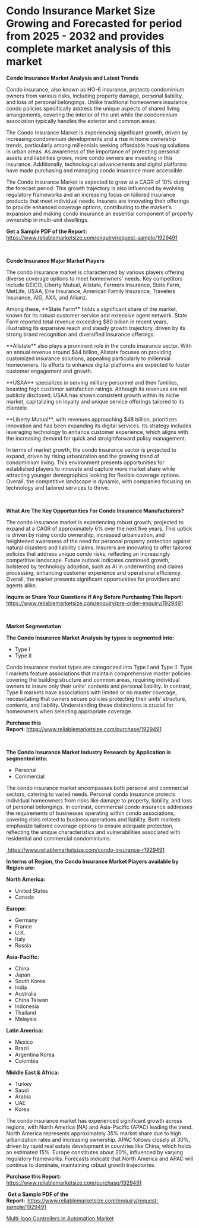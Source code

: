 <p><h1>Condo Insurance Market Size Growing and Forecasted for period from 2025 - 2032 and provides complete market analysis of this market</h1></p><p><strong>Condo Insurance Market Analysis and Latest Trends</strong></p>
<p><p>Condo insurance, also known as HO-6 insurance, protects condominium owners from various risks, including property damage, personal liability, and loss of personal belongings. Unlike traditional homeowners insurance, condo policies specifically address the unique aspects of shared living arrangements, covering the interior of the unit while the condominium association typically handles the exterior and common areas.</p><p>The Condo Insurance Market is experiencing significant growth, driven by increasing condominium developments and a rise in home ownership trends, particularly among millennials seeking affordable housing solutions in urban areas. As awareness of the importance of protecting personal assets and liabilities grows, more condo owners are investing in this insurance. Additionally, technological advancements and digital platforms have made purchasing and managing condo insurance more accessible.</p><p>The Condo Insurance Market is expected to grow at a CAGR of 10% during the forecast period. This growth trajectory is also influenced by evolving regulatory frameworks and an increasing focus on tailored insurance products that meet individual needs. Insurers are innovating their offerings to provide enhanced coverage options, contributing to the market's expansion and making condo insurance an essential component of property ownership in multi-unit dwellings.</p></p>
<p><strong>Get a Sample PDF of the Report:&nbsp;</strong> <a href="https://www.reliablemarketsize.com/enquiry/request-sample/1929491?utm_campaign=1845&utm_medium=2&utm_source=Github&utm_content=ia&utm_term=16012025&utm_id=condo-insurance">https://www.reliablemarketsize.com/enquiry/request-sample/1929491</a></p>
<p>&nbsp;</p>
<p><strong>Condo Insurance Major Market Players</strong></p>
<p><p>The condo insurance market is characterized by various players offering diverse coverage options to meet homeowners' needs. Key competitors include GEICO, Liberty Mutual, Allstate, Farmers Insurance, State Farm, MetLife, USAA, Erie Insurance, American Family Insurance, Travelers Insurance, AIG, AXA, and Allianz.</p><p>Among these, **State Farm** holds a significant share of the market, known for its robust customer service and extensive agent network. State Farm reported total revenue exceeding $80 billion in recent years, illustrating its expansive reach and steady growth trajectory, driven by its strong brand recognition and diversified insurance offerings.</p><p>**Allstate** also plays a prominent role in the condo insurance sector. With an annual revenue around $44 billion, Allstate focuses on providing customized insurance solutions, appealing particularly to millennial homeowners. Its efforts to enhance digital platforms are expected to foster customer engagement and growth.</p><p>**USAA** specializes in serving military personnel and their families, boasting high customer satisfaction ratings. Although its revenues are not publicly disclosed, USAA has shown consistent growth within its niche market, capitalizing on loyalty and unique service offerings tailored to its clientele.</p><p>**Liberty Mutual**, with revenues approaching $48 billion, prioritizes innovation and has been expanding its digital services. Its strategy includes leveraging technology to enhance customer experience, which aligns with the increasing demand for quick and straightforward policy management.</p><p>In terms of market growth, the condo insurance sector is projected to expand, driven by rising urbanization and the growing trend of condominium living. This environment presents opportunities for established players to innovate and capture more market share while attracting younger demographics looking for flexible coverage options. Overall, the competitive landscape is dynamic, with companies focusing on technology and tailored services to thrive.</p></p>
<p>&nbsp;</p>
<p><strong>What Are The Key Opportunities For Condo Insurance Manufacturers?</strong></p>
<p><p>The condo insurance market is experiencing robust growth, projected to expand at a CAGR of approximately 6% over the next five years. This uptick is driven by rising condo ownership, increased urbanization, and heightened awareness of the need for personal property protection against natural disasters and liability claims. Insurers are innovating to offer tailored policies that address unique condo risks, reflecting an increasingly competitive landscape. Future outlook indicates continued growth, bolstered by technology adoption, such as AI in underwriting and claims processing, enhancing customer experience and operational efficiency. Overall, the market presents significant opportunities for providers and agents alike.</p></p>
<p><strong>Inquire or Share Your Questions If Any Before Purchasing This Report:</strong> <a href="https://www.reliablemarketsize.com/enquiry/pre-order-enquiry/1929491?utm_campaign=1845&utm_medium=2&utm_source=Github&utm_content=ia&utm_term=16012025&utm_id=condo-insurance">https://www.reliablemarketsize.com/enquiry/pre-order-enquiry/1929491</a></p>
<p>&nbsp;</p>
<p><strong>Market Segmentation</strong></p>
<p><strong>The Condo Insurance Market Analysis by types is segmented into:</strong></p>
<p><ul><li>Type I</li><li>Type II</li></ul></p>
<p><p>Condo insurance market types are categorized into Type I and Type II. Type I markets feature associations that maintain comprehensive master policies covering the building structure and common areas, requiring individual owners to insure only their units' contents and personal liability. In contrast, Type II markets have associations with limited or no master coverage, necessitating that owners secure policies protecting their units’ structure, contents, and liability. Understanding these distinctions is crucial for homeowners when selecting appropriate coverage.</p></p>
<p><strong>Purchase this Report:&nbsp;</strong><a href="https://www.reliablemarketsize.com/purchase/1929491?utm_campaign=1845&utm_medium=2&utm_source=Github&utm_content=ia&utm_term=16012025&utm_id=condo-insurance">https://www.reliablemarketsize.com/purchase/1929491</a></p>
<p>&nbsp;</p>
<p><strong>The Condo Insurance Market Industry Research by Application is segmented into:</strong></p>
<p><ul><li>Personal</li><li>Commercial</li></ul></p>
<p><p>The condo insurance market encompasses both personal and commercial sectors, catering to varied needs. Personal condo insurance protects individual homeowners from risks like damage to property, liability, and loss of personal belongings. In contrast, commercial condo insurance addresses the requirements of businesses operating within condo associations, covering risks related to business operations and liability. Both markets emphasize tailored coverage options to ensure adequate protection, reflecting the unique characteristics and vulnerabilities associated with residential and commercial condominiums.</p></p>
<p><a href="https://www.reliablemarketsize.com/condo-insurance-r1929491?utm_campaign=1845&utm_medium=2&utm_source=Github&utm_content=ia&utm_term=16012025&utm_id=condo-insurance">&nbsp;https://www.reliablemarketsize.com/condo-insurance-r1929491</a></p>
<p><strong>In terms of Region, the Condo Insurance Market Players available by Region are:</strong></p>
<p>
    <p> <strong> North America: </strong>
        <ul>
            <li>United States</li>
            <li>Canada</li>
        </ul>
        </p> 
    <p> <strong> Europe: </strong>
        <ul>
            <li>Germany</li>
            <li>France</li>
            <li>U.K.</li>
            <li>Italy</li>
            <li>Russia</li>
        </ul>
        </p> 
    <p> <strong> Asia-Pacific: </strong>
        <ul>
            <li>China</li>
            <li>Japan</li>
            <li>South Korea</li>
            <li>India</li>
            <li>Australia</li>
            <li>China Taiwan</li>
            <li>Indonesia</li>
            <li>Thailand</li>
            <li>Malaysia</li>
        </ul>
        </p> 
    <p> <strong> Latin America: </strong>
        <ul>
            <li>Mexico</li>
            <li>Brazil</li>
            <li>Argentina Korea</li>
            <li>Colombia</li>
        </ul>
        </p> 
    <p> <strong> Middle East & Africa: </strong>
        <ul>
            <li>Turkey</li>
            <li>Saudi</li>
            <li>Arabia</li>
            <li>UAE</li>
            <li>Korea</li>
        </ul>
    </p>
    </p>
<p><p>The condo insurance market has experienced significant growth across regions, with North America (NA) and Asia-Pacific (APAC) leading the trend. North America represents approximately 35% market share due to high urbanization rates and increasing ownership. APAC follows closely at 30%, driven by rapid real estate development in countries like China, which holds an estimated 15%. Europe constitutes about 20%, influenced by varying regulatory frameworks. Forecasts indicate that North America and APAC will continue to dominate, maintaining robust growth trajectories.</p></p>
<p><strong>Purchase this Report: </strong><a href="https://www.reliablemarketsize.com/purchase/1929491?utm_campaign=1845&utm_medium=2&utm_source=Github&utm_content=ia&utm_term=16012025&utm_id=condo-insurance">https://www.reliablemarketsize.com/purchase/1929491</a></p>
<p>&nbsp;<strong>Get a Sample PDF of the Report:&nbsp;&nbsp;</strong><a href="https://www.reliablemarketsize.com/enquiry/request-sample/1929491?utm_campaign=1845&utm_medium=2&utm_source=Github&utm_content=ia&utm_term=16012025&utm_id=condo-insurance">https://www.reliablemarketsize.com/enquiry/request-sample/1929491</a></p>
<p><strong></strong></p>
<p><p><a href="https://github.com/RickHolmes3/Market-Research-Report-List-7/blob/main/multi-loop-controllers-in-automation-market.md?utm_campaign=1845&utm_medium=2&utm_source=Github&utm_content=ia&utm_term=16012025&utm_id=condo-insurance">Multi-loop Controllers in Automation Market</a></p></p>